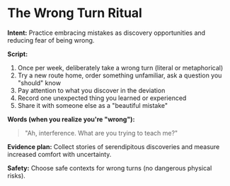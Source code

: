 # The Wrong Turn Ritual

**Intent:** Practice embracing mistakes as discovery opportunities and reducing fear of being wrong.

**Script:**
1. Once per week, deliberately take a wrong turn (literal or metaphorical)
2. Try a new route home, order something unfamiliar, ask a question you "should" know
3. Pay attention to what you discover in the deviation
4. Record one unexpected thing you learned or experienced
5. Share it with someone else as a "beautiful mistake"

**Words (when you realize you're "wrong"):**
> "Ah, interference. What are you trying to teach me?"

**Evidence plan:** Collect stories of serendipitous discoveries and measure increased comfort with uncertainty.

**Safety:** Choose safe contexts for wrong turns (no dangerous physical risks).